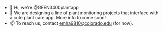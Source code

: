 - 👋 Hi, we're @GEEN3400plantapp
- 👀 We are designing a line of plant monitoring projects that interface with a cute plant care app. More info to come soon!
- 📫 To reach us, contact emha9810@colorado.edu (for now).
